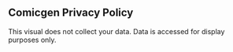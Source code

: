Comicgen Privacy Policy
-----------------------------------------------------------
This visual does not collect your data. Data is accessed for display purposes only.
